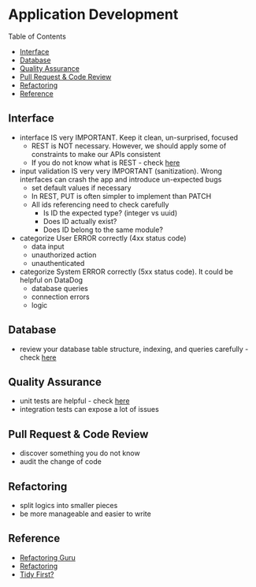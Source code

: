 # Application Development <!-- omit in toc -->

Table of Contents

- [Interface](#interface)
- [Database](#database)
- [Quality Assurance](#quality-assurance)
- [Pull Request \& Code Review](#pull-request--code-review)
- [Refactoring](#refactoring)
- [Reference](#reference)

## Interface

- interface IS very IMPORTANT. Keep it clean, un-surprised, focused
  - REST is NOT necessary. However, we should apply some of constraints to make our APIs consistent
  - If you do not know what is REST - check [here](../what-we-share/rest-api.md)
- input validation IS very very IMPORTANT (sanitization). Wrong interfaces can crash the app and introduce un-expected bugs
  - set default values if necessary
  - In REST, PUT is often simpler to implement than PATCH
  - All ids referencing need to check carefully
    - Is ID the expected type? (integer vs uuid)
    - Does ID actually exist?
    - Does ID belong to the same module?
- categorize User ERROR correctly (4xx status code)
  - data input
  - unauthorized action
  - unauthenticated
- categorize System ERROR correctly (5xx status code). It could be helpful on DataDog
  - database queries
  - connection errors
  - logic

## Database

- review your database table structure, indexing, and queries carefully - check [here](database-design.md)

## Quality Assurance

- unit tests are helpful - check [here](dev-testing.md)
- integration tests can expose a lot of issues

## Pull Request & Code Review

- discover something you do not know
- audit the change of code

## Refactoring

- split logics into smaller pieces
- be more manageable and easier to write

## Reference

- [Refactoring Guru](https://refactoring.guru "https://refactoring.guru")
- [Refactoring](https://martinfowler.com/books/refactoring.html "https://martinfowler.com/books/refactoring.html")
- [Tidy First?](https://www.oreilly.com/library/view/tidy-first/9781098151232 "https://www.oreilly.com/library/view/tidy-first/9781098151232")
